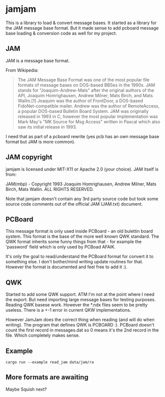 # jamjam

This is a library to load & convert message bases. It started as a library for the JAM message base format. But it made sense to add pcboard message base loading & conversion code as well for my project.

## JAM

JAM is a message base format.

From Wikipedia:

> The JAM Message Base Format was one of the most popular file formats of message bases on DOS-based BBSes in the 1990s. JAM stands for "Joaquim-Andrew-Mats" after the original authors of the API, Joaquim Homrighausen, Andrew Milner, Mats Birch, and Mats Wallin.[1] Joaquim was the author of FrontDoor, a DOS-based FidoNet-compatible mailer. Andrew was the author of RemoteAccess, a popular DOS-based Bulletin Board System. JAM was originally released in 1993 in C, however the most popular implementation was Mark May's "MK Source for Msg Access" written in Pascal which also saw its initial release in 1993.

I need that as part of a pcboard rewrite (yes pcb has an own message base format but JAM is more common).

## JAM copyright

jamjam is licensed under MIT-X11 or Apache 2.0 (your choice). JAM itself is from:

JAM(mbp) - Copyright 1993 Joaquim Homrighausen, Andrew Milner,
                               Mats Birch, Mats Wallin.
                               ALL RIGHTS RESERVED.

Note that jamjam doesn't contain any 3rd party source code but took some source code comments out of the official JAM (JAM.txt) document.

## PCBoard

This message format is only used inside PCBoard - an old bulettin board system. This format is the base of the more well known QWK standard. The QWK format inherits some funny things from that - for example the 'password' field which is only used by PCBoad AFAIK.

It's only the goal to read/understand the PCBoard format for convert it to something else. I don't bother/mind writing update routines for that. However the format is documented and feel free to add it :).

## QWK

Started to add some QWK support. ATM I'm not at the point where I need the export. But need importing large message bases for testing purposes.
Reading QWK basese work. However the *.ndx files seem to be pretty useless. There is a +-1 error in current QKW implementations.

However JamJam does the correct thing when reading (and will do when writing). The program that defines QWK is PCBOARD :). PCBoard doesn't count the first record in messages.dat so 0 means it's the 2nd record in the file.
Which completely makes sense.

## Example

``` cargo run --example read_jam data/jam/ra ```

## More formats are awaiting

Maybe Squish next?
